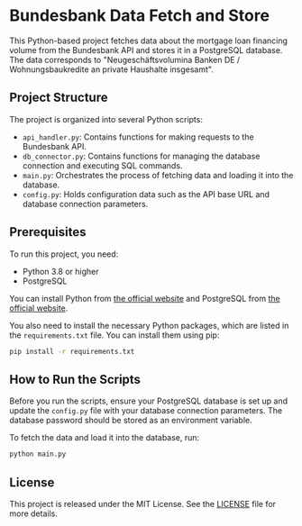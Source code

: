 # Bundesbank Data Fetch and Store

This Python-based project fetches data about the mortgage loan financing volume from the Bundesbank API and stores it in a PostgreSQL database. The data corresponds to "Neugeschäftsvolumina Banken DE / Wohnungsbaukredite an private Haushalte insgesamt".

## Project Structure

The project is organized into several Python scripts:

- `api_handler.py`: Contains functions for making requests to the Bundesbank API.
- `db_connector.py`: Contains functions for managing the database connection and executing SQL commands.
- `main.py`: Orchestrates the process of fetching data and loading it into the database.
- `config.py`: Holds configuration data such as the API base URL and database connection parameters.

## Prerequisites

To run this project, you need:

- Python 3.8 or higher
- PostgreSQL

You can install Python from [the official website](https://www.python.org/downloads/) and PostgreSQL from [the official website](https://www.postgresql.org/download/).

You also need to install the necessary Python packages, which are listed in the `requirements.txt` file. You can install them using pip:

```bash
pip install -r requirements.txt
```

## How to Run the Scripts

Before you run the scripts, ensure your PostgreSQL database is set up and update the `config.py` file with your database connection parameters. The database password should be stored as an environment variable.

To fetch the data and load it into the database, run:

```bash
python main.py
```
## License

This project is released under the MIT License. See the [LICENSE](LICENSE) file for more details.
